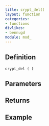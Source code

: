 ```yaml
---
title: crypt_del()
layout: function
categories:
- functions
divlikes:
- bennugd
module: mod_
---
```


## Definition

    crypt_del ( )

## Parameters

## Returns

## Example
